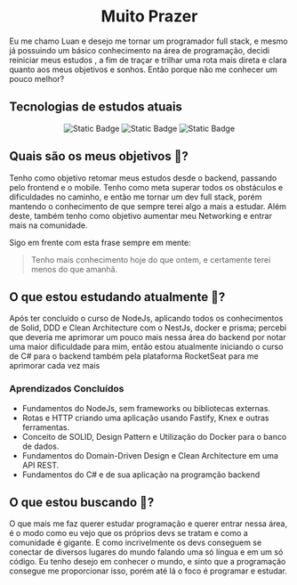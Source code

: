 <h1 align="center">Muito Prazer</h1>

Eu me chamo Luan e desejo me tornar um programador full stack, e mesmo já possuindo um básico conhecimento na área de programação, decidi reiniciar meus estudos , a fim de traçar e trilhar uma rota mais direta e clara quanto aos meus objetivos e sonhos. Então porque não me conhecer um pouco melhor?

## Tecnologias de estudos atuais

<div align="center">
  
  <!-- 
    ![Static Badge](https://img.shields.io/badge/ReactNative-blue?style=for-the-badge&logo=React&logoColor=white)
  -->
  ![Static Badge](https://img.shields.io/badge/NodeJs-green?style=for-the-badge&logo=Node.js&logoColor=white)
  ![Static Badge](https://img.shields.io/badge/NextJs-black?style=for-the-badge&logo=Next.js&logoColor=white) 
  ![Static Badge](https://img.shields.io/badge/c%23-blue.svg?style=for-the-badge&logo=csharp&logoColor=white)
  
</div>

## Quais são os meus objetivos 🔭?

Tenho como objetivo retomar meus estudos desde o backend, passando pelo frontend e o mobile. Tenho como meta superar todos os obstáculos e dificuldades no caminho, e então me tornar um dev full stack, porém mantendo o conhecimento de que sempre terei algo a mais a estudar. Além deste, também tenho como objetivo aumentar meu Networking e entrar mais na comunidade.

Sigo em frente com esta frase sempre em mente: 
> Tenho mais conhecimento hoje do que ontem, e certamente terei menos do que amanhã.

## O que estou estudando atualmente 🌱?

Após ter concluído o curso de NodeJs, aplicando todos os conhecimentos de Solid, DDD e Clean Architecture com o NestJs, docker e prisma; percebi que deveria me aprimorar um pouco mais nessa área do backend por notar uma maior dificuldade para mim, então estou atualmente iniciando o curso de C# para o backend também pela plataforma RocketSeat para me aprimorar cada vez mais

### Aprendizados Concluídos

- Fundamentos do NodeJs, sem frameworks ou bibliotecas externas.
- Rotas e HTTP criando uma aplicação usando Fastify, Knex e outras ferramentas.
- Conceito de SOLID, Design Pattern e Utilização do Docker para o banco de dados.
- Fundamentos do Domain-Driven Design e Clean Architecture em uma API REST.
- Fundamentos do C# e de sua aplicação na programção backend

## O que estou buscando 🤔?

O que mais me faz querer estudar programação e querer entrar nessa área, é o modo como eu vejo que os próprios devs se tratam e como a comunidade é gigante. E como incrivelmente os devs conseguem se conectar de diversos lugares do mundo falando uma só língua e em um só código. Eu tenho desejo em conhecer o mundo, e sinto que a programação consegue me proporcionar isso, porém até lá o foco é programar e estudar. 

<!--
**luanrf5g/luanrf5g** is a ✨ _special_ ✨ repository because its `README.md` (this file) appears on your GitHub profile.

Here are some ideas to get you started:


- 🔭 I’m currently working on ...
- 🌱 I’m currently learning ...
- 👯 I’m looking to collaborate on ...
- 🤔 I’m looking for help with ...
- 💬 Ask me about ...
- 📫 How to reach me: ...
- 😄 Pronouns: ...
- ⚡ Fun fact: ...
-->

